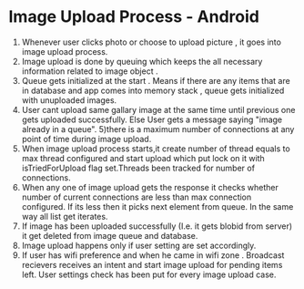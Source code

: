 Image Upload Process - Android
===================

1) Whenever user clicks photo or choose to upload picture , it goes into image upload process. 
2) Image upload is done by queuing which keeps the all necessary information related to image object . 
3) Queue gets initialized at the start . Means if there are any items that are in database and app comes into memory stack , queue gets initialized with unuploaded images. 
4) User cant upload same gallary image at the same time until previous one gets uploaded successfully. Else
User gets a message saying "image already in a queue". 
5)there is a maximum number of connections at any point of time during image upload.
6) When image upload process starts,it create number of thread equals to max thread configured and start upload which put lock on it with isTriedForUpload flag set.Threads been tracked for number of connections.
7) When any one of image upload gets the response it checks whether number of current connections are less than max connection configured.
If its less then it picks next element from queue.
In the same way all list get iterates.
8) If image has been uploaded successfully (I.e. it gets blobid from server) it get deleted from image queue and database.
9) Image upload happens only if user setting are set accordingly.
10) If user has wifi preference and when he came in wifi zone . Broadcast recievers receives an intent and start image upload for pending items left. User settings check has been put for every image upload case.
